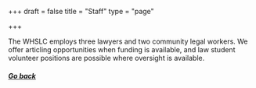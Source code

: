 +++
draft = false
title = "Staff"
type = "page"

+++

The WHSLC employs three lawyers and two community legal workers. We offer articling opportunities when funding is available, and law student volunteer positions are possible where oversight is available.

##### [Go back](/menu/about-us/)